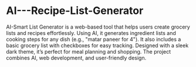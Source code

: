 # AI---Recipe-List-Generator
AI-Smart List Generator is a web-based tool that helps users create grocery lists and recipes effortlessly. Using AI, it generates ingredient lists and cooking steps for any dish (e.g., "matar paneer for 4"). It also includes a basic grocery list with checkboxes for easy tracking. Designed with a sleek dark theme, it’s perfect for meal planning and shopping. The project combines AI, web development, and user-friendly design.

